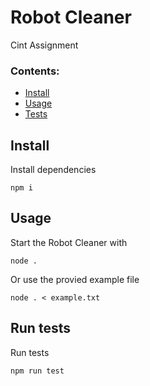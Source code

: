 # Robot Cleaner

Cint Assignment

### Contents:

- [Install](#install)
- [Usage](#usage)
- [Tests](#run-tests)

## Install

Install dependencies

```
npm i
```

## Usage

Start the Robot Cleaner with

```
node .
```

Or use the provied example file

```
node . < example.txt
```

## Run tests

Run tests

```
npm run test
```

